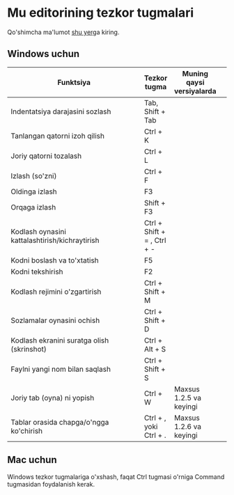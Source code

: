 # Mu editorining tezkor tugmalari

Qo'shimcha ma'lumot [shu yer](https://codewith.mu/en/tutorials/1.2/shortcuts)ga kiring.

## Windows uchun

<table><thead><tr><th width="385">Funktsiya</th><th>Tezkor tugma</th><th>Muning qaysi versiyalarda</th><th data-hidden></th></tr></thead><tbody><tr><td>Indentatsiya darajasini sozlash</td><td>Tab, Shift + Tab</td><td></td><td></td></tr><tr><td>Tanlangan qatorni izoh qilish</td><td>Ctrl + K</td><td></td><td></td></tr><tr><td>Joriy qatorni tozalash</td><td>Ctrl + L</td><td></td><td></td></tr><tr><td>Izlash (so'zni)</td><td>Ctrl + F</td><td></td><td></td></tr><tr><td>Oldinga izlash</td><td>F3</td><td></td><td></td></tr><tr><td>Orqaga izlash</td><td>Shift + F3</td><td></td><td></td></tr><tr><td>Kodlash oynasini kattalashtirish/kichraytirish</td><td>Ctrl + Shift + = ,  Ctrl + - </td><td></td><td></td></tr><tr><td>Kodni boslash va to'xtatish</td><td>F5</td><td></td><td></td></tr><tr><td>Kodni tekshirish</td><td>F2</td><td></td><td></td></tr><tr><td>Kodlash rejimini o'zgartirish</td><td>Ctrl + Shift + M</td><td></td><td></td></tr><tr><td>Sozlamalar oynasini ochish</td><td>Ctrl + Shift + D</td><td></td><td></td></tr><tr><td>Kodlash ekranini suratga olish (skrinshot)</td><td>Ctrl + Alt + S</td><td></td><td></td></tr><tr><td>Faylni yangi nom bilan saqlash</td><td>Ctrl + Shift + S</td><td></td><td></td></tr><tr><td>Joriy tab (oyna) ni yopish </td><td>Ctrl + W</td><td>Maxsus 1.2.5 va keyingi</td><td></td></tr><tr><td>Tablar orasida chapga/o'ngga ko'chirish</td><td>Ctrl + , yoki Ctrl + .</td><td>Maxsus 1.2.6 va keyingi</td><td></td></tr></tbody></table>

## Mac uchun

Windows tezkor tugmalariga o'xshash, faqat Ctrl tugmasi o'rniga Command tugmasidan foydalanish kerak.
